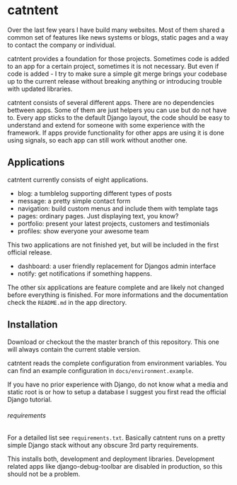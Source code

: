 # catntent
Over the last few years I have build many websites. Most of them
shared a common set of features like news systems or blogs, static
pages and a way to contact the company or individual.

catntent provides a foundation for those projects. Sometimes code
is added to an app for a certain project, sometimes it is not
necessary. But even if code is added - I try to make sure a simple
git merge brings your codebase up to the current release without
breaking anything or introducing trouble with updated libraries.

catntent consists of several different apps. There are no
dependencies bettween apps. Some of them are just helpers you can use but do not
have to. Every app sticks to the default Django layout, the code
should be easy to understand and extend for someone with some
experience with the framework. If apps provide functionality for 
other apps are using it is done
using signals, so each app can still work without another one.

## Applications
catntent currently consists of eight applications.

- blog: a tumblelog supporting different types of posts
- message: a pretty simple contact form
- navigation: build custom menus and include them with template tags
- pages: ordinary pages. Just displaying text, you know?
- portfolio: present your latest projects, customers and testimonials
- profiles: show everyone your awesome team

This two applications are not finished yet, but will be included in
the first official release. 

- dashboard: a user friendly replacement for Djangos admin interface
- notify: get notifications if something happens.

The other six applications are feature
complete and are likely not changed before everything is finished.
For more informations and the documentation check the `README.md` in
the app directory.

## Installation
Download or checkout the the master branch of this repository. This
one will always contain the current stable version.

catntent reads the complete configuration from environment variables.
You can find an example configuration in `docs/environment.example`.

If you have no prior experience with Django, do not know what a media and
static root is or how to setup a database I suggest you first read the 
official Django tutorial.

###### requirements
For a detailed list see `requirements.txt`. Basically catntent
runs on a pretty simple Django stack without any obscure 3rd party
requirements.

This installs both, development and deployment libraries. Development
related apps like django-debug-toolbar are disabled in production, so
this should not be a problem.
